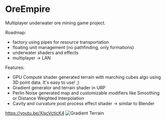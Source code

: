 # OreEmpire
Multiplayer underwater ore mining game project.

Roadmap:
- factory using pipes for resource transportation
- floating unit management (no pathfinding, only formations)
- underwater shaders and effects
- multiplayer -> LAN

Features:
- GPU Compute shader generated terrain with marching cubes algo using 3D point data. It's easy to use! ;)
- Gradient generator and terrain shader in URP
- Perlin Noise generated map and customizable modifiers like Smoothing or Distance Weighted Interpolation
- Cavity and curvature post process effect shader -> similar to Blender

https://youtu.be/XlscVcticK4
![Gradient Terrain](https://github.com/user-attachments/assets/47f367c0-9143-4775-94db-a3584829c7a8)
